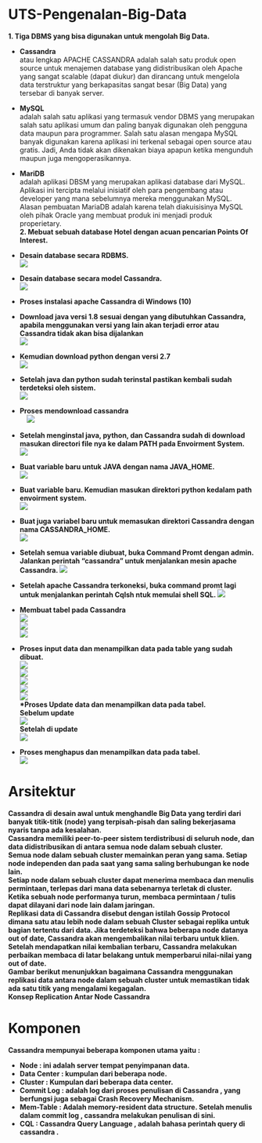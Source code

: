 # UTS-Pengenalan-Big-Data
<b>1.	Tiga DBMS yang bisa digunakan untuk mengolah Big Data. <br></b>
* **Cassandra** <br>
 atau lengkap APACHE CASSANDRA adalah salah satu produk open source untuk menajemen database yang didistribusikan oleh Apache yang sangat scalable (dapat diukur) dan dirancang untuk mengelola data terstruktur yang berkapasitas sangat besar (Big Data) yang tersebar di banyak server.<br>
* **MySQL** <br>
adalah salah satu aplikasi yang termasuk vendor DBMS yang merupakan salah satu aplikasi umum dan paling banyak digunakan oleh pengguna data maupun para programmer. Salah satu alasan mengapa MySQL banyak digunakan karena aplikasi ini terkenal sebagai open source atau gratis. Jadi, Anda tidak akan dikenakan biaya apapun ketika mengunduh maupun juga mengoperasikannya.<br>
* **MariDB**<br>
adalah aplikasi DBSM yang merupakan aplikasi database dari MySQL. Aplikasi ini tercipta melalui inisiatif oleh para pengembang atau developer yang mana sebelumnya mereka menggunakan MySQL. Alasan pembuatan MariaDB adalah karena telah diakuisisinya MySQL oleh pihak Oracle yang membuat produk ini menjadi produk properietary.<br>
<b>2.	Mebuat sebuah database Hotel dengan acuan pencarian Points Of Interest.<br><b>
*	Desain database secara RDBMS.<br>
 ![](images/rdbms.png)<br>
*	Desain database secara model Cassandra.<br>
![](images/dbms.png)<br>
 
*	<b>Proses instalasi apache Cassandra di Windows (10)<br><b>
*	Download java versi 1.8 sesuai dengan yang dibutuhkan Cassandra, apabila menggunakan versi yang lain akan terjadi error atau Cassandra tidak akan bisa dijalankan<br>
 ![](images/1.png)<br>
*	Kemudian download python dengan versi 2.7 <br>
 ![](images/2.png)<br>
*	Setelah java dan python sudah terinstal pastikan kembali sudah terdeteksi oleh sistem.<br>
 ![](images/3.png)<br>
*	Proses mendownload cassandra<br>
 ![](images/4.png)<br>
*	Setelah menginstal java, python, dan Cassandra sudah di download masukan directori file nya ke dalam PATH pada Envoirment System.<br>
 ![](images/5.png)<br>
*	Buat variable baru untuk JAVA dengan nama JAVA_HOME.<br>
  ![](images/6.png)<br>
*	Buat variable baru. Kemudian masukan direktori python kedalam path envoirment system.<br>
  ![](images/7.png)<br>
*	Buat juga variabel baru untuk memasukan direktori Cassandra dengan nama CASSANDRA_HOME.<br>
 ![](images/8.png)<br>
*	Setelah semua variable diubuat, buka Command Promt dengan admin. Jalankan perintah “cassandra” untuk menjalankan mesin apache Cassandra.
 ![](images/9.png)<br>
*	Setelah apache Cassandra terkoneksi, buka command promt lagi untuk menjalankan perintah Cqlsh ntuk memulai shell SQL. 
 ![](images/10.png)<br>
*	Membuat tabel pada Cassandra<br>
 ![](images/11.png)<br>
 ![](images/12.png)<br>
 ![](images/13.png)<br>
*	Proses input data dan menampilkan data pada table yang sudah dibuat.<br>
 ![](images/14.png)<br>
 ![](images/15.png)<br>
 ![](images/16.png)<br>
 ![](images/17.png)<br>
 ![](images/18.png)<br>
 *Proses Update data dan menampilkan data pada tabel.<br>
Sebelum update<br>
![](images/19.png)<br>
Setelah di update<br>
![](images/20.png)<br>
*	Proses menghapus dan menampilkan data pada tabel.<br>
![](images/21.png)<br></b>

# Arsitektur<br>
Cassandra di desain awal untuk menghandle Big Data yang terdiri dari banyak titik-titik (node) yang terpisah-pisah dan saling bekerjasama nyaris tanpa ada kesalahan.<br>
Cassandra memiliki peer-to-peer sistem terdistribusi di seluruh node, dan data didistribusikan di antara semua node dalam sebuah cluster.<br>
Semua node dalam sebuah cluster memainkan peran yang sama. Setiap node independen dan pada saat yang sama saling berhubungan ke node lain.<br>
Setiap node dalam sebuah cluster dapat menerima membaca dan menulis permintaan, terlepas dari mana data sebenarnya terletak di cluster.<br>
Ketika sebuah node performanya turun, membaca permintaan / tulis dapat dilayani dari node lain dalam jaringan.<br>
Replikasi data di Cassandra disebut dengan istilah Gossip Protocol dimana satu atau lebih node dalam sebuah Cluster sebagai replika untuk bagian tertentu dari data. Jika terdeteksi bahwa beberapa node datanya out of date, Cassandra akan mengembalikan nilai terbaru untuk klien. Setelah mendapatkan nilai kembalian terbaru, Cassandra melakukan perbaikan membaca di latar belakang untuk memperbarui nilai-nilai yang out of date.<br>
Gambar berikut menunjukkan bagaimana Cassandra menggunakan replikasi data antara node dalam sebuah cluster untuk memastikan tidak ada satu titik yang mengalami kegagalan.<br>
<b>Konsep Replication Antar Node Cassandra<br></b> 

# Komponen<br>
Cassandra mempunyai beberapa komponen utama yaitu :
*	**Node** : ini adalah server tempat penyimpanan data.
*	**Data Center** : kumpulan dari beberapa node.
*	**Cluster** : Kumpulan dari beberapa data center.
*	**Commit Log** : adalah log dari proses penulisan di Cassandra , yang berfungsi juga sebagai Crash Recovery Mechanism.
*	**Mem-Table** : Adalah memory-resident data structure. Setelah menulis dalam commit log , cassandra melakukan penulisan di sini.
*	**CQL** : Cassandra Query Language , adalah bahasa perintah query di cassandra .


